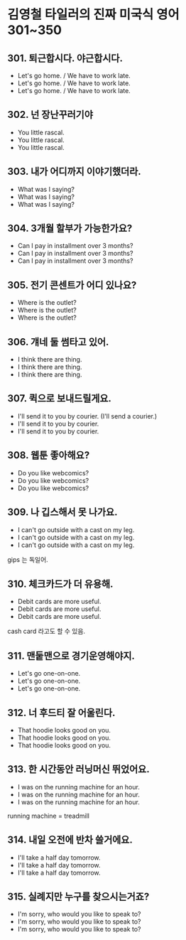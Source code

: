 # 김영철 타일러의 진짜 미국식 영어 301~350

## 301. 퇴근합시다. 야근합시다.
* Let's go home. / We have to work late.
* Let's go home. / We have to work late.
* Let's go home. / We have to work late.

## 302. 넌 장난꾸러기야
* You little rascal.
* You little rascal.
* You little rascal.

## 303. 내가 어디까지 이야기했더라.
* What was I saying?
* What was I saying?
* What was I saying?

## 304. 3개월 할부가 가능한가요?
* Can I pay in installment over 3 months?
* Can I pay in installment over 3 months?
* Can I pay in installment over 3 months?

## 305. 전기 콘센트가 어디 있나요?
* Where is the outlet?
* Where is the outlet?
* Where is the outlet?

## 306. 걔네 둘 썸타고 있어.
* I think there are thing.
* I think there are thing.
* I think there are thing.

## 307. 퀵으로 보내드릴게요.
* I'll send it to you by courier. (I'll send a courier.)
* I'll send it to you by courier.
* I'll send it to you by courier.

## 308. 웹툰 좋아해요?
* Do you like webcomics?
* Do you like webcomics?
* Do you like webcomics?

## 309. 나 깁스해서 못 나가요.
* I can't go outside with a cast on my leg.
* I can't go outside with a cast on my leg.
* I can't go outside with a cast on my leg.

gips 는 독일어.

## 310. 체크카드가 더 유용해.
* Debit cards are more useful.
* Debit cards are more useful.
* Debit cards are more useful.

cash card 라고도 할 수 있음.

## 311. 맨둩맨으로 경기운영해야지.
* Let's go one-on-one.
* Let's go one-on-one.
* Let's go one-on-one.

## 312. 너 후드티 잘 어울린다.
* That hoodie looks good on you.
* That hoodie looks good on you.
* That hoodie looks good on you.

## 313. 한 시간동안 러닝머신 뛰었어요.
* I was on the running machine for an hour.
* I was on the running machine for an hour.
* I was on the running machine for an hour.

running machine = treadmill

## 314. 내일 오전에 반차 쓸거에요.
* I'll take a half day tomorrow.
* I'll take a half day tomorrow.
* I'll take a half day tomorrow.

## 315. 실례지만 누구를 찾으시는거죠?
* I'm sorry, who would you like to speak to?
* I'm sorry, who would you like to speak to?
* I'm sorry, who would you like to speak to?